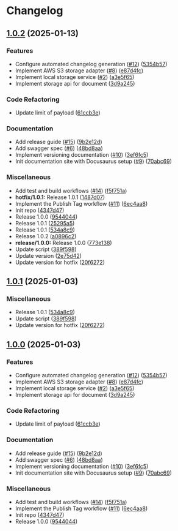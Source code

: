 # Changelog

## [1.0.2](https://github.com/ldhyen99/project-identity-resolver/compare/v1.0.1...v1.0.2) (2025-01-13)


### Features

* Configure automated changelog generation ([#12](https://github.com/ldhyen99/project-identity-resolver/issues/12)) ([5354b57](https://github.com/ldhyen99/project-identity-resolver/commit/5354b57907ff2f81d5db24e754597cf18d874db1))
* Implement AWS S3 storage adapter ([#8](https://github.com/ldhyen99/project-identity-resolver/issues/8)) ([e87d4fc](https://github.com/ldhyen99/project-identity-resolver/commit/e87d4fc2daff566962131cc092067ceb9e8bfbca))
* Implement local storage service ([#2](https://github.com/ldhyen99/project-identity-resolver/issues/2)) ([a3e5f65](https://github.com/ldhyen99/project-identity-resolver/commit/a3e5f65441bd686733e01177c03626bfc01c09d4))
* Implement storage api for document ([3d9a245](https://github.com/ldhyen99/project-identity-resolver/commit/3d9a2455ea96e07cd5288344733112c7206a0817))


### Code Refactoring

* Update limit of payload ([61ccb3e](https://github.com/ldhyen99/project-identity-resolver/commit/61ccb3e32e4db665a7c7b471bb1b7a8cc97331bb))


### Documentation

* Add release guide ([#15](https://github.com/ldhyen99/project-identity-resolver/issues/15)) ([9b2e12d](https://github.com/ldhyen99/project-identity-resolver/commit/9b2e12d68fb614da61378252058477f0f694baaa))
* Add swagger spec ([#6](https://github.com/ldhyen99/project-identity-resolver/issues/6)) ([48bd8aa](https://github.com/ldhyen99/project-identity-resolver/commit/48bd8aaba8af89b229fae795da3a46c0e6d89f98))
* Implement versioning documentation ([#10](https://github.com/ldhyen99/project-identity-resolver/issues/10)) ([3ef6fc5](https://github.com/ldhyen99/project-identity-resolver/commit/3ef6fc52ef6ac944f701f7cd791ede38694304db))
* Init documentation site with Docusaurus setup ([#9](https://github.com/ldhyen99/project-identity-resolver/issues/9)) ([70abc69](https://github.com/ldhyen99/project-identity-resolver/commit/70abc698c090d51e2c59c7cb2d47bcc0f080fa75))


### Miscellaneous

* Add test and build workflows ([#14](https://github.com/ldhyen99/project-identity-resolver/issues/14)) ([f5f751a](https://github.com/ldhyen99/project-identity-resolver/commit/f5f751a22799512ce0a948bc3a573997b3a9031d))
* **hotfix/1.0.1:** Release 1.0.1 ([1487d07](https://github.com/ldhyen99/project-identity-resolver/commit/1487d07b10fc61fdf7087639dbfd86c4386c9dfe))
* Implement the Publish Tag workflow ([#11](https://github.com/ldhyen99/project-identity-resolver/issues/11)) ([6ec4aa8](https://github.com/ldhyen99/project-identity-resolver/commit/6ec4aa8e13f1ed3022fa6af56e54928563ff726f))
* Init repo ([4347d47](https://github.com/ldhyen99/project-identity-resolver/commit/4347d472c6c938a967459da01e41c4d4d390b9b0))
* Release 1.0.0 ([9544044](https://github.com/ldhyen99/project-identity-resolver/commit/954404413f5e8d663d4cf50861ab070d88337555))
* Release 1.0.1 ([25295a5](https://github.com/ldhyen99/project-identity-resolver/commit/25295a5579d28afae63e908a0592bfe0b1621861))
* Release 1.0.1 ([534a8c9](https://github.com/ldhyen99/project-identity-resolver/commit/534a8c90c38daea49ee26da65c11ec57e5797e9a))
* Release 1.0.2 ([a0896c2](https://github.com/ldhyen99/project-identity-resolver/commit/a0896c2b3425cc631f275370d87a2b5458f7cb33))
* **release/1.0.0:** Release 1.0.0 ([773e138](https://github.com/ldhyen99/project-identity-resolver/commit/773e13888472c9c542f0a0332caf89c84895cb04))
* Update script ([389f598](https://github.com/ldhyen99/project-identity-resolver/commit/389f59855b8047adfccec61155e7621199974678))
* Update version ([2e75d42](https://github.com/ldhyen99/project-identity-resolver/commit/2e75d426199f06fe44c2ae18a02c8baf82ef6dd1))
* Update version for hotfix ([20f6272](https://github.com/ldhyen99/project-identity-resolver/commit/20f62722e9635336731057e079e11f4cd12cc400))

## [1.0.1](https://github.com/uncefact/project-identity-resolver/compare/1.0.0...v1.0.1) (2025-01-03)


### Miscellaneous

* Release 1.0.1 ([534a8c9](https://github.com/uncefact/project-identity-resolver/commit/534a8c90c38daea49ee26da65c11ec57e5797e9a))
* Update script ([389f598](https://github.com/uncefact/project-identity-resolver/commit/389f59855b8047adfccec61155e7621199974678))
* Update version for hotfix ([20f6272](https://github.com/uncefact/project-identity-resolver/commit/20f62722e9635336731057e079e11f4cd12cc400))

## [1.0.0](https://github.com/uncefact/project-identity-resolver/compare/v1.0.0...v1.0.0) (2025-01-03)


### Features

* Configure automated changelog generation ([#12](https://github.com/uncefact/project-identity-resolver/issues/12)) ([5354b57](https://github.com/uncefact/project-identity-resolver/commit/5354b57907ff2f81d5db24e754597cf18d874db1))
* Implement AWS S3 storage adapter ([#8](https://github.com/uncefact/project-identity-resolver/issues/8)) ([e87d4fc](https://github.com/uncefact/project-identity-resolver/commit/e87d4fc2daff566962131cc092067ceb9e8bfbca))
* Implement local storage service ([#2](https://github.com/uncefact/project-identity-resolver/issues/2)) ([a3e5f65](https://github.com/uncefact/project-identity-resolver/commit/a3e5f65441bd686733e01177c03626bfc01c09d4))
* Implement storage api for document ([3d9a245](https://github.com/uncefact/project-identity-resolver/commit/3d9a2455ea96e07cd5288344733112c7206a0817))


### Code Refactoring

* Update limit of payload ([61ccb3e](https://github.com/uncefact/project-identity-resolver/commit/61ccb3e32e4db665a7c7b471bb1b7a8cc97331bb))


### Documentation

* Add release guide ([#15](https://github.com/uncefact/project-identity-resolver/issues/15)) ([9b2e12d](https://github.com/uncefact/project-identity-resolver/commit/9b2e12d68fb614da61378252058477f0f694baaa))
* Add swagger spec ([#6](https://github.com/uncefact/project-identity-resolver/issues/6)) ([48bd8aa](https://github.com/uncefact/project-identity-resolver/commit/48bd8aaba8af89b229fae795da3a46c0e6d89f98))
* Implement versioning documentation ([#10](https://github.com/uncefact/project-identity-resolver/issues/10)) ([3ef6fc5](https://github.com/uncefact/project-identity-resolver/commit/3ef6fc52ef6ac944f701f7cd791ede38694304db))
* Init documentation site with Docusaurus setup ([#9](https://github.com/uncefact/project-identity-resolver/issues/9)) ([70abc69](https://github.com/uncefact/project-identity-resolver/commit/70abc698c090d51e2c59c7cb2d47bcc0f080fa75))


### Miscellaneous

* Add test and build workflows ([#14](https://github.com/uncefact/project-identity-resolver/issues/14)) ([f5f751a](https://github.com/uncefact/project-identity-resolver/commit/f5f751a22799512ce0a948bc3a573997b3a9031d))
* Implement the Publish Tag workflow ([#11](https://github.com/uncefact/project-identity-resolver/issues/11)) ([6ec4aa8](https://github.com/uncefact/project-identity-resolver/commit/6ec4aa8e13f1ed3022fa6af56e54928563ff726f))
* Init repo ([4347d47](https://github.com/uncefact/project-identity-resolver/commit/4347d472c6c938a967459da01e41c4d4d390b9b0))
* Release 1.0.0 ([9544044](https://github.com/uncefact/project-identity-resolver/commit/954404413f5e8d663d4cf50861ab070d88337555))
